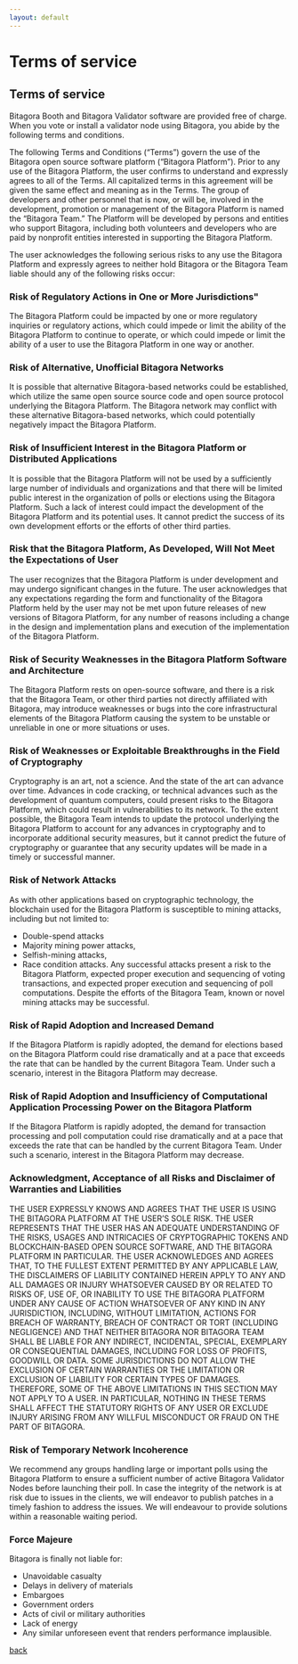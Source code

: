 ```yaml
---
layout: default
---
```


# Terms of service

## Terms of service

Bitagora Booth and Bitagora Validator software are provided free of charge.
When you vote or install a validator node using Bitagora, you abide by the following terms and conditions.

The following Terms and Conditions (“Terms”) govern the use of the Bitagora open source software platform (“Bitagora Platform”). Prior to any use of the Bitagora Platform, the user confirms to understand and expressly agrees to all of the Terms. All capitalized terms in this agreement will be given the same effect and meaning as in the Terms. The group of developers and other personnel that is now, or will be, involved in the development, promotion or management of the Bitagora Platform is named the “Bitagora Team.” The Platform will be developed by persons and entities who support Bitagora, including both volunteers and developers who are paid by nonprofit entities interested in supporting the Bitagora Platform.

The user acknowledges the following serious risks to any use the Bitagora Platform and expressly agrees to neither hold Bitagora or the Bitagora Team liable should any of the following risks occur:

### Risk of Regulatory Actions in One or More Jurisdictions"
The Bitagora Platform could be impacted by one or more regulatory inquiries or regulatory actions, which could impede or limit the ability of the Bitagora Platform to continue to operate, or which could impede or limit the ability of a user to use the Bitagora Platform in one way or another.

### Risk of Alternative, Unofficial Bitagora Networks
It is possible that alternative Bitagora-based networks could be established, which utilize the same open source source code and open source protocol underlying the Bitagora Platform. The Bitagora network may conflict with these alternative Bitagora-based networks, which could potentially negatively impact the Bitagora Platform.

### Risk of Insufficient Interest in the Bitagora Platform or Distributed Applications
It is possible that the Bitagora Platform will not be used by a sufficiently large number of individuals and organizations and that there will be limited public interest in the organization of polls or elections using the Bitagora Platform. Such a lack of interest could impact the development of the Bitagora Platform and its potential uses.  It cannot predict the success of its own development efforts or the efforts of other third parties.

### Risk that the Bitagora Platform, As Developed, Will Not Meet the Expectations of User
The user recognizes that the Bitagora Platform is under development and may undergo significant changes in the future. The user acknowledges that any expectations regarding the form and functionality of the Bitagora Platform held by the user may not be met upon future releases of new versions of Bitagora Platform, for any number of reasons including a change in the design and implementation plans and execution of the implementation of the Bitagora Platform.

### Risk of Security Weaknesses in the Bitagora Platform Software and Architecture
The Bitagora Platform rests on open-source software, and there is a risk that the Bitagora Team, or other third parties not directly affiliated with Bitagora, may introduce weaknesses or bugs into the core infrastructural elements of the Bitagora Platform causing the system to be unstable or unreliable in one or more situations or uses.

### Risk of Weaknesses or Exploitable Breakthroughs in the Field of Cryptography
Cryptography is an art, not a science. And the state of the art can advance over time. Advances in code cracking, or technical advances such as the development of quantum computers, could present risks to the Bitagora Platform, which could result in vulnerabilities to its network. To the extent possible, the Bitagora Team intends to update the protocol underlying the Bitagora Platform to account for any advances in cryptography and to incorporate additional security measures, but it cannot predict the future of cryptography or guarantee that any security updates will be made in a timely or successful manner.

### Risk of Network Attacks
As with other applications based on cryptographic technology, the blockchain used for the Bitagora Platform is susceptible to mining attacks, including but not limited to:
- Double-spend attacks
- Majority mining power attacks,
- Selfish-mining attacks,
- Race condition attacks.
Any successful attacks present a risk to the Bitagora Platform, expected proper execution and sequencing of voting transactions, and expected proper execution and sequencing of poll computations. Despite the efforts of the Bitagora Team, known or novel mining attacks may be successful.

### Risk of Rapid Adoption and Increased Demand
If the Bitagora Platform is rapidly adopted, the demand for elections based on the Bitagora Platform could rise dramatically and at a pace that exceeds the rate that can be handled by the current Bitagora Team. Under such a scenario, interest in the Bitagora Platform may decrease.

### Risk of Rapid Adoption and Insufficiency of Computational Application Processing Power on the Bitagora Platform
If the Bitagora Platform is rapidly adopted, the demand for transaction processing and poll computation could rise dramatically and at a pace that exceeds the rate that can be handled by the current Bitagora Team. Under such a scenario, interest in the Bitagora Platform may decrease.

### Acknowledgment, Acceptance of all Risks and Disclaimer of Warranties and Liabilities
THE USER EXPRESSLY KNOWS AND AGREES THAT THE USER IS USING THE BITAGORA PLATFORM AT THE USER’S SOLE RISK. THE USER REPRESENTS THAT THE USER HAS AN ADEQUATE UNDERSTANDING OF THE RISKS, USAGES AND INTRICACIES OF CRYPTOGRAPHIC TOKENS AND BLOCKCHAIN-BASED OPEN SOURCE SOFTWARE, AND THE BITAGORA PLATFORM IN PARTICULAR.  THE USER ACKNOWLEDGES AND AGREES THAT, TO THE FULLEST EXTENT PERMITTED BY ANY APPLICABLE LAW, THE DISCLAIMERS OF LIABILITY CONTAINED HEREIN APPLY TO ANY AND ALL DAMAGES OR INJURY WHATSOEVER CAUSED BY OR RELATED TO RISKS OF, USE OF, OR INABILITY TO USE THE BITAGORA PLATFORM UNDER ANY CAUSE OF ACTION WHATSOEVER OF ANY KIND IN ANY JURISDICTION, INCLUDING, WITHOUT LIMITATION, ACTIONS FOR BREACH OF WARRANTY, BREACH OF CONTRACT OR TORT (INCLUDING NEGLIGENCE) AND THAT NEITHER BITAGORA NOR BITAGORA TEAM SHALL BE LIABLE FOR ANY INDIRECT, INCIDENTAL, SPECIAL, EXEMPLARY OR CONSEQUENTIAL DAMAGES, INCLUDING FOR LOSS OF PROFITS, GOODWILL OR DATA. SOME JURISDICTIONS DO NOT ALLOW THE EXCLUSION OF CERTAIN WARRANTIES OR THE LIMITATION OR EXCLUSION OF LIABILITY FOR CERTAIN TYPES OF DAMAGES. THEREFORE, SOME OF THE ABOVE LIMITATIONS IN THIS SECTION MAY NOT APPLY TO A USER. IN PARTICULAR, NOTHING IN THESE TERMS SHALL AFFECT THE STATUTORY RIGHTS OF ANY USER OR EXCLUDE INJURY ARISING FROM ANY WILLFUL MISCONDUCT OR FRAUD ON THE PART OF BITAGORA.

### Risk of Temporary Network Incoherence
We recommend any groups handling large or important polls using the Bitagora Platform to ensure a sufficient number of active Bitagora Validator Nodes before launching their poll. In case the integrity of the network is at risk due to issues in the clients, we will endeavor to publish patches in a timely fashion to address the issues. We will endeavour to provide solutions within a reasonable waiting period.

### Force Majeure
Bitagora is finally not liable for:
- Unavoidable casualty
- Delays in delivery of materials
- Embargoes
- Government orders
- Acts of civil or military authorities
- Lack of energy
- Any similar unforeseen event that renders performance implausible.

[back](./)
